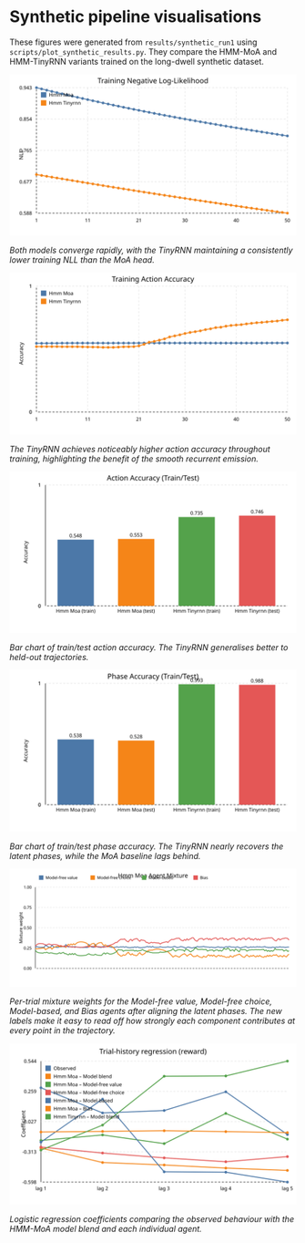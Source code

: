 # Synthetic pipeline visualisations

These figures were generated from `results/synthetic_run1` using `scripts/plot_synthetic_results.py`. They compare the HMM-MoA and HMM-TinyRNN variants trained on the long-dwell synthetic dataset.

![Training negative log-likelihood trends](../fig/synthetic_run1_train_nll.svg)

*Both models converge rapidly, with the TinyRNN maintaining a consistently lower training NLL than the MoA head.*

![Training action accuracy](../fig/synthetic_run1_train_accuracy.svg)

*The TinyRNN achieves noticeably higher action accuracy throughout training, highlighting the benefit of the smooth recurrent emission.*

![Action accuracy by split](../fig/synthetic_run1_action_accuracy.svg)

*Bar chart of train/test action accuracy. The TinyRNN generalises better to held-out trajectories.*

![Phase accuracy by split](../fig/synthetic_run1_phase_accuracy.svg)

*Bar chart of train/test phase accuracy. The TinyRNN nearly recovers the latent phases, while the MoA baseline lags behind.*

![Agent mixture weights for the HMM-MoA head](../fig/synthetic_run1_hmm_moa_agent_mixture.svg)

*Per-trial mixture weights for the Model-free value, Model-free choice, Model-based, and Bias agents after aligning the latent
phases. The new labels make it easy to read off how strongly each component contributes at every point in the trajectory.*

![Trial-history regression (reward channel)](../fig/synthetic_run1_trial_history_reward.svg)

*Logistic regression coefficients comparing the observed behaviour with the HMM-MoA model blend and each individual agent.*
